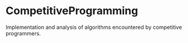 # CompetitiveProgramming
Implementation and analysis of algorithms encountered by competitive programmers.

